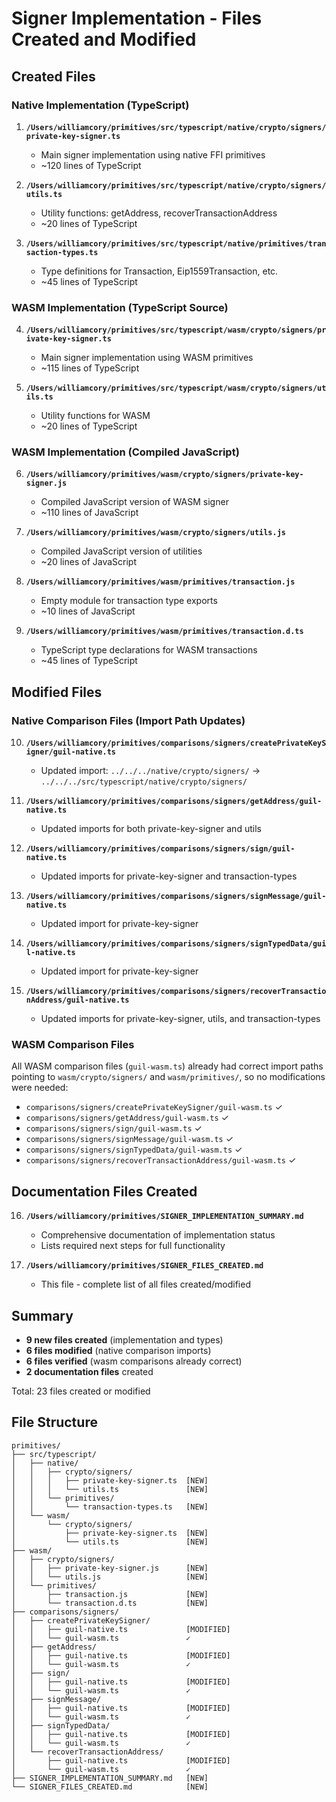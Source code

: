 # Signer Implementation - Files Created and Modified

## Created Files

### Native Implementation (TypeScript)

1. **`/Users/williamcory/primitives/src/typescript/native/crypto/signers/private-key-signer.ts`**
   - Main signer implementation using native FFI primitives
   - ~120 lines of TypeScript

2. **`/Users/williamcory/primitives/src/typescript/native/crypto/signers/utils.ts`**
   - Utility functions: getAddress, recoverTransactionAddress
   - ~20 lines of TypeScript

3. **`/Users/williamcory/primitives/src/typescript/native/primitives/transaction-types.ts`**
   - Type definitions for Transaction, Eip1559Transaction, etc.
   - ~45 lines of TypeScript

### WASM Implementation (TypeScript Source)

4. **`/Users/williamcory/primitives/src/typescript/wasm/crypto/signers/private-key-signer.ts`**
   - Main signer implementation using WASM primitives
   - ~115 lines of TypeScript

5. **`/Users/williamcory/primitives/src/typescript/wasm/crypto/signers/utils.ts`**
   - Utility functions for WASM
   - ~20 lines of TypeScript

### WASM Implementation (Compiled JavaScript)

6. **`/Users/williamcory/primitives/wasm/crypto/signers/private-key-signer.js`**
   - Compiled JavaScript version of WASM signer
   - ~110 lines of JavaScript

7. **`/Users/williamcory/primitives/wasm/crypto/signers/utils.js`**
   - Compiled JavaScript version of utilities
   - ~20 lines of JavaScript

8. **`/Users/williamcory/primitives/wasm/primitives/transaction.js`**
   - Empty module for transaction type exports
   - ~10 lines of JavaScript

9. **`/Users/williamcory/primitives/wasm/primitives/transaction.d.ts`**
   - TypeScript type declarations for WASM transactions
   - ~45 lines of TypeScript

## Modified Files

### Native Comparison Files (Import Path Updates)

10. **`/Users/williamcory/primitives/comparisons/signers/createPrivateKeySigner/guil-native.ts`**
    - Updated import: `../../../native/crypto/signers/` → `../../../src/typescript/native/crypto/signers/`

11. **`/Users/williamcory/primitives/comparisons/signers/getAddress/guil-native.ts`**
    - Updated imports for both private-key-signer and utils

12. **`/Users/williamcory/primitives/comparisons/signers/sign/guil-native.ts`**
    - Updated imports for private-key-signer and transaction-types

13. **`/Users/williamcory/primitives/comparisons/signers/signMessage/guil-native.ts`**
    - Updated import for private-key-signer

14. **`/Users/williamcory/primitives/comparisons/signers/signTypedData/guil-native.ts`**
    - Updated import for private-key-signer

15. **`/Users/williamcory/primitives/comparisons/signers/recoverTransactionAddress/guil-native.ts`**
    - Updated imports for private-key-signer, utils, and transaction-types

### WASM Comparison Files

All WASM comparison files (`guil-wasm.ts`) already had correct import paths pointing to `wasm/crypto/signers/` and `wasm/primitives/`, so no modifications were needed:

- `comparisons/signers/createPrivateKeySigner/guil-wasm.ts` ✓
- `comparisons/signers/getAddress/guil-wasm.ts` ✓
- `comparisons/signers/sign/guil-wasm.ts` ✓
- `comparisons/signers/signMessage/guil-wasm.ts` ✓
- `comparisons/signers/signTypedData/guil-wasm.ts` ✓
- `comparisons/signers/recoverTransactionAddress/guil-wasm.ts` ✓

## Documentation Files Created

16. **`/Users/williamcory/primitives/SIGNER_IMPLEMENTATION_SUMMARY.md`**
    - Comprehensive documentation of implementation status
    - Lists required next steps for full functionality

17. **`/Users/williamcory/primitives/SIGNER_FILES_CREATED.md`**
    - This file - complete list of all files created/modified

## Summary

- **9 new files created** (implementation and types)
- **6 files modified** (native comparison imports)
- **6 files verified** (wasm comparisons already correct)
- **2 documentation files** created

Total: 23 files created or modified

## File Structure

```
primitives/
├── src/typescript/
│   ├── native/
│   │   ├── crypto/signers/
│   │   │   ├── private-key-signer.ts  [NEW]
│   │   │   └── utils.ts               [NEW]
│   │   └── primitives/
│   │       └── transaction-types.ts   [NEW]
│   └── wasm/
│       └── crypto/signers/
│           ├── private-key-signer.ts  [NEW]
│           └── utils.ts               [NEW]
├── wasm/
│   ├── crypto/signers/
│   │   ├── private-key-signer.js      [NEW]
│   │   └── utils.js                   [NEW]
│   └── primitives/
│       ├── transaction.js             [NEW]
│       └── transaction.d.ts           [NEW]
├── comparisons/signers/
│   ├── createPrivateKeySigner/
│   │   ├── guil-native.ts             [MODIFIED]
│   │   └── guil-wasm.ts               ✓
│   ├── getAddress/
│   │   ├── guil-native.ts             [MODIFIED]
│   │   └── guil-wasm.ts               ✓
│   ├── sign/
│   │   ├── guil-native.ts             [MODIFIED]
│   │   └── guil-wasm.ts               ✓
│   ├── signMessage/
│   │   ├── guil-native.ts             [MODIFIED]
│   │   └── guil-wasm.ts               ✓
│   ├── signTypedData/
│   │   ├── guil-native.ts             [MODIFIED]
│   │   └── guil-wasm.ts               ✓
│   └── recoverTransactionAddress/
│       ├── guil-native.ts             [MODIFIED]
│       └── guil-wasm.ts               ✓
├── SIGNER_IMPLEMENTATION_SUMMARY.md   [NEW]
└── SIGNER_FILES_CREATED.md            [NEW]
```
